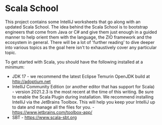 # Scala School
This project contains some IntelliJ worksheets that go along with an updated Scala School.  The idea behind the Scala
School is to bootstrap engineers that come from Java or C# and give them just enough in a guided manner to help orient them
with the language, the ZIO framework and the ecosystem in general.  There will be a lot of 'further reading' to dive deeper into
various topics as the goal here isn't to exhaustively cover any particular topic.

To get started with Scala, you should have the following installed at a minimum:

* JDK 17 - we recommend the latest Eclipse Temurin OpenJDK build at http://adoptium.net
* IntelliJ Community Edition (or another editor that has support for Scala) - version 2021.2.3 is the most recent at the time of this writing.  Be sure to enable the Scala Plugin during installation.  We recommend installing IntelliJ via the JetBrains Toolbox.  This will help you keep your IntelliJ up to date and manage all the files for you. - https://www.jetbrains.com/toolbox-app/
* SBT - https://www.scala-sbt.org
